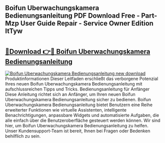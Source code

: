 ## Boifun Uberwachungskamera Bedienungsanleitung PDF Download Free - Part-Mzp User Guide Repair - Service Owner Edition ItTyw

# <h2><a href="http://df15u1.blite.top/?on=Boifun+Uberwachungskamera+Bedienungsanleitung">🔗Download 👉🔴 Boifun Uberwachungskamera Bedienungsanleitung</a></h2>

[![Boifun Uberwachungskamera Bedienungsanleitung new download](https://i.imgur.com/lujVjoI.png)](http://df15u1.blite.top/?on=Boifun+Uberwachungskamera+Bedienungsanleitung)
Produktinformationen Dieser Leitfaden erschließt das verborgene Potenzial Ihres neuen Boifun Uberwachungskamera Bedienungsanleitung mit aufschlussreichen Tipps und Tricks. Bedienungsanleitung für Anfänger Diese Anleitung richtet sich an Anfänger, um Ihren neuen Boifun Uberwachungskamera Bedienungsanleitung sicher zu bedienen. Boifun Uberwachungskamera Bedienungsanleitung bietet Benutzern eine Reihe erweiterter Funktionen wie virtuelle Assistenten, intelligente Benachrichtigungen, anpassbare Widgets und automatisierte Aufgaben, die alle einfach über die Benutzeroberfläche gesteuert werden können. Wir sind hier, um Boifun Uberwachungskamera Bedienungsanleitung zu helfen. Unser Kundensupport-Team ist bereit, Ihnen bei Fragen oder Bedenken behilflich zu sein.

